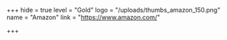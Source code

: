 +++
hide = true
level = "Gold"
logo = "/uploads/thumbs_amazon_150.png"
name = "Amazon"
link = "https://www.amazon.com/"

+++
